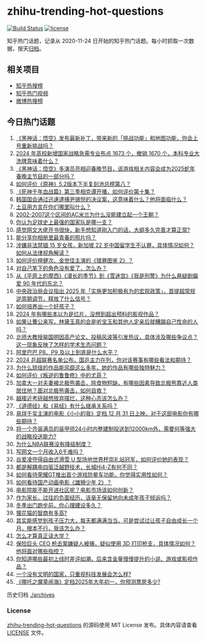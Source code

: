 # zhihu-trending-hot-questions

[![Build Status](https://github.com/justjavac/zhihu-trending-hot-questions/workflows/ci/badge.svg?branch=master)](https://github.com/justjavac/zhihu-trending-hot-questions/actions)
[![license](https://img.shields.io/github/license/justjavac/zhihu-trending-hot-questions)](https://github.com/justjavac/zhihu-trending-hot-questions/blob/master/LICENSE)

知乎热门话题，记录从 2020-11-24
日开始的知乎热门话题。每小时抓取一次数据，按天[归档](./archives)。

## 相关项目

- [知乎热搜榜](https://github.com/justjavac/zhihu-trending-top-search)
- [知乎热门视频](https://github.com/justjavac/zhihu-trending-hot-video)
- [微博热搜榜](https://github.com/justjavac/weibo-trending-hot-search)

## 今日热门话题

<!-- BEGIN -->
<!-- 最后更新时间 Wed Dec 11 2024 03:17:28 GMT+0800 (China Standard Time) -->

1. [《黑神话：悟空》发布最新补丁，带来新的「挑战功能」和地图功能，你会上号重新挑战吗？](https://www.zhihu.com/question/6482573266)
1. [2024 年高校新增国家战略急需专业布点 1673 个，撤销 1670 个，本科专业大洗牌意味着什么？](https://www.zhihu.com/question/6405882859)
1. [《黑神话：悟空》多演员亮相迎春晚节目，该游戏相关内容会成为2025蛇年春晚主节目的一部分吗？](https://www.zhihu.com/question/6457955205)
1. [如何评价《原神》5.2版本下半复刻池总榜第八？](https://www.zhihu.com/question/6508942467)
1. [《死神千年血战篇》第三季相克谭开播，如何评价第十集？](https://www.zhihu.com/question/6273392332)
1. [韩国国会通过迅速逮捕尹锡悦的决议案，这意味着什么？他将面临什么？](https://www.zhihu.com/question/6471349284)
1. [土豆用方言在你们哪里叫什么？](https://www.zhihu.com/question/6304715858)
1. [2002-2007这个区间的AC米兰为什么没能建立起一个王朝？](https://www.zhihu.com/question/61394613)
1. [你认为足球史上最强的国家队是哪一支？](https://www.zhihu.com/question/420788342)
1. [感觉网文大佬开书很快，新手想知道刚入门的话，大纲多久完善才算正常?](https://www.zhihu.com/question/6276546116)
1. [能分享你相册里最青春的照片吗？](https://www.zhihu.com/question/619248459)
1. [涉嫌非法禁锢 15 岁女孩，新加坡 22 岁中国留学生不认罪，具体情况如何？如何从法律视角解读？](https://www.zhihu.com/question/6271127859)
1. [如何评价檀健次、金世佳主演的《猎罪图鉴 2》？](https://www.zhihu.com/question/3130451988)
1. [对自己笔下的角色没有爱了，怎么办？](https://www.zhihu.com/question/6377951059)
1. [从《平原上的摩西》《漫长的季节》到《雪迷宫》《我是刑警》为什么悬疑剧偏爱 90 年代的东北？](https://www.zhihu.com/question/5975522686)
1. [中央政治局会议指出 2025 年「实施更加积极有为的宏观政策」，首提超常规逆周期调节，释放了什么信号？](https://www.zhihu.com/question/6448553698)
1. [如何培养出一个好孩子？](https://www.zhihu.com/question/609097588)
1. [2024 年有哪些本以为是烂片，没想到超出预料的影视作品？](https://www.zhihu.com/question/5932494731)
1. [如果让曹公来写，林黛玉真的会是听宝玉和其他人定亲后就糟蹋自己性命的人吗？](https://www.zhihu.com/question/661425062)
1. [北师大教授喻国明因高产论文、投稿风波等引发热议，具体涉及哪些争议点？这一现象反映了怎样的学术生态问题？](https://www.zhihu.com/question/6461672094)
1. [阿里巴巴 P8、P9 及以上到底是什么水平？](https://www.zhihu.com/question/29834375)
1. [2024 乒超联赛名单公布，国乒主力在列，你对该赛事有哪些看法和期待？](https://www.zhihu.com/question/6475258947)
1. [为什么琼瑶的作品能风靡这么多年，她的作品有哪些独特魅力？](https://www.zhihu.com/question/5935198352)
1. [如何评价《叛逆的鲁鲁修》中的尤菲？](https://www.zhihu.com/question/269141337)
1. [加拿大一对夫妻被北极熊袭击，除食物短缺，有哪些因素导致北极熊靠近人类居住地？面对北极熊袭击，如何自救？](https://www.zhihu.com/question/6286390198)
1. [越接近考研越想放弃摆烂，这种心态该怎么办？](https://www.zhihu.com/question/5294387245)
1. [《道德经》和《易经》有什么继承关系吗？](https://www.zhihu.com/question/5999744554)
1. [易烊千玺主演的电影《小小的我》定档 12 月 31 日上映，对于这部电影你有哪些期待？](https://www.zhihu.com/question/6356584937)
1. [将一个齐装满员的装甲师24小时内整建制投送到12000km外，需要何等强大的战略投送能力?](https://www.zhihu.com/question/6241571816)
1. [为什么NBA联赛没有降级制度？](https://www.zhihu.com/question/439863351)
1. [写网文一个月收入6千难吗？](https://www.zhihu.com/question/663573484)
1. [谷爱凌夺得自由式滑雪 U 型场地世界杯崇礼站冠军，如何评价她的表现？](https://www.zhihu.com/question/6205841019)
1. [都是解耦电四驱泛越野技术，长城Hi4-Z有何不同？](https://www.zhihu.com/question/6026591025)
1. [如何看待荣耀GT推出首个游戏防晕车功能，你觉得实用性如何？](https://www.zhihu.com/question/6480503660)
1. [如何看待国产动画电影《雄狮少年 2》？](https://www.zhihu.com/question/5723641267)
1. [电影院能不能开进社区呢？电影市场该如何创新？](https://www.zhihu.com/question/667010233)
1. [作为家长，过往的负面经历，该毫无保留地向未成年孩子倾诉吗？](https://www.zhihu.com/question/6239330871)
1. [冬季出门跑步前，你心理建设多久？](https://www.zhihu.com/question/5769172397)
1. [狸花猫的智商有多高?](https://www.zhihu.com/question/358025537)
1. [其实能感觉到孩子压力大，每天都满满当当，可是尝试过让孩子自由成长一个月，根本不行，我该怎么办？](https://www.zhihu.com/question/5834490612)
1. [怎么才算真正读大学？](https://www.zhihu.com/question/5680984167)
1. [保险巨头 CEO 枪击案嫌疑人被捕，疑似使用 3D 打印枪支，具体情况如何？他将面对哪些指控？](https://www.zhihu.com/question/6448652291)
1. [你知道哪些最初上线时差评如潮，后来含金量慢慢提升的小说、游戏或影视作品？](https://www.zhihu.com/question/6074663356)
1. [一个没有文明的国家，只重视科技发展会怎么样?](https://www.zhihu.com/question/5719684886)
1. [《哪吒之魔童闹海》定档2025年大年初一，你预测票房多少?](https://www.zhihu.com/question/6450259083)

<!-- END -->

历史归档 [./archives](./archives)

### License

[zhihu-trending-hot-questions](https://github.com/justjavac/zhihu-trending-hot-questions)
的源码使用 MIT License 发布。具体内容请查看 [LICENSE](./LICENSE) 文件。

